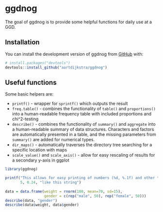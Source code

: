 # ggdnog

<!-- badges: start -->
<!-- badges: end -->

The goal of ggdnog is to provide some helpful functions for daily use at a GGD.

## Installation

You can install the development version of ggdnog from [GitHub](https://github.com/) with:

``` r
# install.packages("devtools")
devtools::install_github("aartdijkstra/ggdnog")
```

## Useful functions

Some basic helpers are:
- `printf()` - wrapper for `sprintf()` which outputs the result
- `freq.table()` - combines the functionality of `table()` and `proportions()` into a human-readable frequency table with included proportions and chi^2-testing
- `describe()` - combines the functionality of `summary()` and `aggregate` into a human-readable summary of data structures. Characters and factors are automatically presented in a table, and the missing parameters from `summary()` are added for numerical types.
- `dir_maps()` - automatically traverses the directory tree searching for a specific location with maps
- `scale_value()` and `scale_axis()` - allow for easy rescaling of results for a secondary y-axis in ggplot


``` r
library(ggdnog)

printf("This allows for easy printing of numbers (%d, %.1f) and other types (%s).",
       5, 0.24, "like this string")
       
data = data.frame(weight = rnorm(100, mean=70, sd=15),
                  gender = c(rep("male", 50), rep("female", 50)))
describe(data, "gender")
describe(data$weight, data$gender)
```

